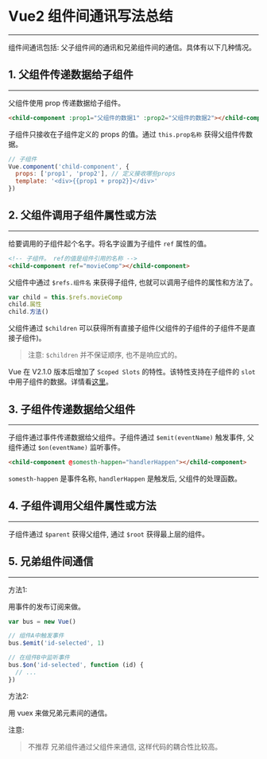 # Vue2 组件间通讯写法总结

---

组件间通讯包括: 父子组件间的通讯和兄弟组件间的通信。具体有以下几种情况。

## 1. 父组件传递数据给子组件

---

父组件使用 prop 传递数据给子组件。

```html
<child-component :prop1="父组件的数据1" :prop2="父组件的数据2"></child-component>
```
子组件只接收在子组件定义的 props 的值。通过 `this.prop名称` 获得父组件传数据。

```javascript
// 子组件
Vue.component('child-component', {
  props: ['prop1', 'prop2'], // 定义接收哪些props
  template: '<div>{{prop1 + prop2}}</div>'
})
```

## 2. 父组件调用子组件属性或方法

---

给要调用的子组件起个名字。将名字设置为子组件 `ref` 属性的值。

```html
<!-- 子组件。 ref的值是组件引用的名称 -->
<child-component ref="movieComp"></child-component>
```

父组件中通过 `$refs.组件名` 来获得子组件, 也就可以调用子组件的属性和方法了。

```javascript
var child = this.$refs.movieComp
child.属性
child.方法()
```

父组件通过 `$children` 可以获得所有直接子组件(父组件的子组件的子组件不是直接子组件)。

>注意:
> `$children` 并不保证顺序, 也不是响应式的。

Vue 在 V2.1.0 版本后增加了 `Scoped Slots` 的特性。该特性支持在子组件的 `slot` 中用子组件的数据。详情看[这里](https://github.com/vuejs/vue/releases/tag/v2.1.0)。

## 3. 子组件传递数据给父组件

---

子组件通过事件传递数据给父组件。子组件通过 `$emit(eventName)` 触发事件, 父组件通过 `$on(eventName)` 监听事件。

```html
<child-component @somesth-happen="handlerHappen"></child-component>
```

`somesth-happen` 是事件名称, `handlerHappen` 是触发后, 父组件的处理函数。

## 4. 子组件调用父组件属性或方法

---

子组件通过 `$parent` 获得父组件, 通过 `$root` 获得最上层的组件。

## 5. 兄弟组件间通信

---

方法1:

用事件的发布订阅来做。

```javascript
var bus = new Vue()

// 组件A中触发事件
bus.$emit('id-selected', 1)

// 在组件B中监听事件
bus.$on('id-selected', function (id) {
  // ...
})
```

方法2:

用 vuex 来做兄弟元素间的通信。

注意:
> 不推荐 兄弟组件通过父组件来通信, 这样代码的耦合性比较高。
